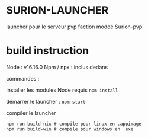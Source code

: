 # SURION-LAUNCHER

launcher pour le serveur pvp faction moddé Surion-pvp

# build instruction

Node : v16.16.0
Npm / npx : inclus dedans

commandes : 

installer les modules Node requis
`npm install`

démarrer le launcher :
`npm start`

compiler le launcher
```
npm run build-nix # compile pour linux en .appimage
npm run build-win # compile pour windows en .exe
```
